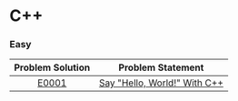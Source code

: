 # C++

### Easy

|Problem Solution|Problem Statement|
|:--------------:|-----------------|
|[E0001]|[Say "Hello, World!" With C++]|

[//]: # (Easy)

[E0001]: https://github.com/Raghav-byte/Coding-Challenges/blob/master/HackerRank/C%2B%2B/E0001.cpp
[Say "Hello, World!" With C++]: https://www.hackerrank.com/challenges/cpp-hello-world/problem

